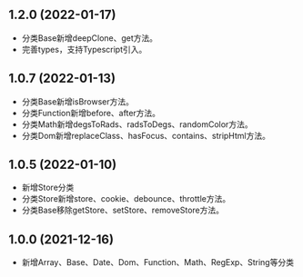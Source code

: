 ## 1.2.0 (2022-01-17)

* 分类Base新增deepClone、get方法。
* 完善types，支持Typescript引入。

## 1.0.7 (2022-01-13)

* 分类Base新增isBrowser方法。
* 分类Function新增before、after方法。
* 分类Math新增degsToRads、radsToDegs、randomColor方法。
* 分类Dom新增replaceClass、hasFocus、contains、stripHtml方法。

## 1.0.5 (2022-01-10)

* 新增Store分类
* 分类Store新增store、cookie、debounce、throttle方法。
* 分类Base移除getStore、setStore、removeStore方法。

## 1.0.0 (2021-12-16)

* 新增Array、Base、Date、Dom、Function、Math、RegExp、String等分类
